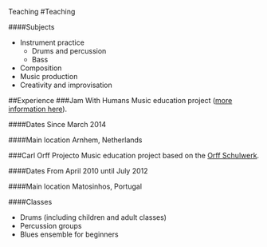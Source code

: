 Teaching
#Teaching

####Subjects
- Instrument practice
	- Drums and percussion
	- Bass
- Composition
- Music production
- Creativity and improvisation

##Experience
###Jam With Humans
Music education project ([more information here](../projects.html)).

####Dates
Since March 2014

####Main location
Arnhem, Netherlands

###<a name="teaching-orff"></a>Carl Orff Projecto
Music education project based on the [Orff Schulwerk](https://en.wikipedia.org/wiki/Orff_Schulwerk).

####Dates
From April 2010 until July 2012

####Main location
Matosinhos, Portugal

####Classes
- Drums (including children and adult classes)
- Percussion groups
- Blues ensemble for beginners